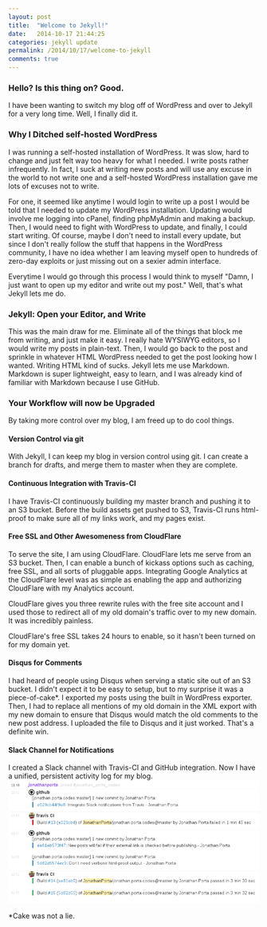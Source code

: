 ```yaml
---
layout: post
title:  "Welcome to Jekyll!"
date:   2014-10-17 21:44:25
categories: jekyll update
permalink: /2014/10/17/welcome-to-jekyll
comments: true
---
```

### Hello? Is this thing on? Good.
I have been wanting to switch my blog off of WordPress and over to Jekyll for a very long time. Well, I finally did it.

### Why I Ditched self-hosted WordPress
I was running a self-hosted installation of WordPress. It was slow, hard to change and just felt way too heavy for what I needed. I write posts rather infrequently. In fact, I suck at writing new posts and will use any excuse in the world to not write one and a self-hosted WordPress installation gave me lots of excuses not to write.

For one, it seemed like anytime I would login to write up a post I would be told that I needed to update my WordPress installation. Updating would involve me logging into cPanel, finding phpMyAdmin and making a backup. Then, I would need to fight with WordPress to update, and finally, I could start writing. Of course, maybe I don't need to install every update, but since I don't really follow the stuff that happens in the WordPress community, I have no idea whether I am leaving myself open to hundreds of zero-day exploits or just missing out on a sexier admin interface.

Everytime I would go through this process I would think to myself "Damn, I just want to open up my editor and write out my post." Well, that's what Jekyll lets me do.

### Jekyll: Open your Editor, and Write
This was the main draw for me. Eliminate all of the things that block me from writing, and just make it easy. I really hate WYSIWYG editors, so I would write my posts in plain-text. Then, I would go back to the post and sprinkle in whatever HTML WordPress needed to get the post looking how I wanted. Writing HTML kind of sucks. Jekyll lets me use Markdown. Markdown is super lightweight, easy to learn, and I was already kind of familiar with Markdown because I use GitHub.

### Your Workflow will now be Upgraded
By taking more control over my blog, I am freed up to do cool things.

#### Version Control via git
With Jekyll, I can keep my blog in version control using git. I can create a branch for drafts, and merge them to master when they are complete.

#### Continuous Integration with Travis-CI
I have Travis-CI continuously building my master branch and pushing it to an S3 bucket. Before the build assets get pushed to S3, Travis-CI runs html-proof to make sure all of my links work, and my pages exist.

#### Free SSL and Other Awesomeness from CloudFlare
To serve the site, I am using CloudFlare. CloudFlare lets me serve from an S3 bucket. Then, I can enable a bunch of kickass options such as caching, free SSL, and all sorts of pluggable apps. Integrating Google Analytics at the CloudFlare level was as simple as enabling the app and authorizing CloudFlare with my Analytics account.

CloudFlare gives you three rewrite rules with the free site account and I used those to redirect all of my old domain's traffic over to my new domain. It was incredibly painless.

CloudFlare's free SSL takes 24 hours to enable, so it hasn't been turned on for my domain yet.

#### Disqus for Comments
I had heard of people using Disqus when serving a static site out of an S3 bucket. I didn't expect it to be easy to setup, but to my surprise it was a piece-of-cake*. I exported my posts using the built in WordPress exporter. Then, I had to replace all mentions of my old domain in the XML export with my new domain to ensure that Disqus would match the old comments to the new post address. I uploaded the file to Disqus and it just worked. That's a definite win.

#### Slack Channel for Notifications
I created a Slack channel with Travis-CI and GitHub integration. Now I have a unified, persistent activity log for my blog.
![Slack Notifications][1]


*Cake was not a lie.

[1]: /images/posts/2014/10/slack-notifications-for-blog.png
